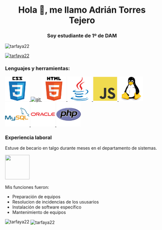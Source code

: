 <h1 align="center">Hola 👋, me llamo Adrián Torres Tejero</h1>
<h3 align="center">Soy estudiante de 1º de DAM</h3>

<p align="left"> <img src="https://komarev.com/ghpvc/?username=tarfaya22&label=Profile%20views&color=0e75b6&style=flat" alt="tarfaya22" /> </p>

<p align="left"> <a href="https://github.com/ryo-ma/github-profile-trophy"><img src="https://github-profile-trophy.vercel.app/?username=tarfaya22" alt="tarfaya22" /></a> </p>



<h3 align="left">Lenguajes y herramientas:</h3>
<p align="left"> <a href="https://www.w3schools.com/css/" target="_blank" rel="noreferrer"> <img src="https://raw.githubusercontent.com/devicons/devicon/master/icons/css3/css3-original-wordmark.svg" alt="css3" width="80" height="80"/> </a> <a href="https://git-scm.com/" target="_blank" rel="noreferrer"> <img src="https://www.vectorlogo.zone/logos/git-scm/git-scm-icon.svg" alt="git" width="80" height="80"/> </a> <a href="https://www.w3.org/html/" target="_blank" rel="noreferrer"> <img src="https://raw.githubusercontent.com/devicons/devicon/master/icons/html5/html5-original-wordmark.svg" alt="html5" width="80" height="80"/> </a> <a href="https://www.java.com" target="_blank" rel="noreferrer"> <img src="https://raw.githubusercontent.com/devicons/devicon/master/icons/java/java-original.svg" alt="java" width="80" height="80"/> </a> <a href="https://developer.mozilla.org/en-US/docs/Web/JavaScript" target="_blank" rel="noreferrer"> <img src="https://raw.githubusercontent.com/devicons/devicon/master/icons/javascript/javascript-original.svg" alt="javascript" width="80" height="80"/> </a> <a href="https://www.linux.org/" target="_blank" rel="noreferrer"> <img src="https://raw.githubusercontent.com/devicons/devicon/master/icons/linux/linux-original.svg" alt="linux" width="80" height="80"/> </a> <a href="https://www.mysql.com/" target="_blank" rel="noreferrer"> <img src="https://raw.githubusercontent.com/devicons/devicon/master/icons/mysql/mysql-original-wordmark.svg" alt="mysql" width="80" height="80"/> </a> <a href="https://www.oracle.com/" target="_blank" rel="noreferrer"> <img src="https://raw.githubusercontent.com/devicons/devicon/master/icons/oracle/oracle-original.svg" alt="oracle" width="80" height="80"/> </a> <a href="https://www.php.net" target="_blank" rel="noreferrer"> <img src="https://raw.githubusercontent.com/devicons/devicon/master/icons/php/php-original.svg" alt="php" width="80" height="80"/> </a> </p>

<h3>Experiencia laboral</h3>
<p>Estuve de becario en talgo durante  meses en el departamento de sistemas.</p>
<img src="https://upload.wikimedia.org/wikipedia/commons/thumb/d/d1/Talgo_logo.svg/1200px-Talgo_logo.svg.png" width="80" height="80"/>
<p>Mis funciones fueron:</p>
<ul>
  <li>Preparación de equipos </li>
  <li>Resolucion de incidencias de los ususarios</li>
  <li>Instalación de software específico</li>
  <li>Mantenimiento de equipos</li>
</ul>

<p><img align="left" src="https://github-readme-stats.vercel.app/api/top-langs?username=tarfaya22&show_icons=true&locale=en&layout=compact" alt="tarfaya22" /></p>

<p>&nbsp;<img align="center" src="https://github-readme-stats.vercel.app/api?username=tarfaya22&show_icons=true&locale=en" alt="tarfaya22" /></p>

